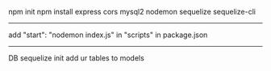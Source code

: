 npm init
npm install express cors mysql2 nodemon sequelize sequelize-cli 

----
add "start": "nodemon index.js" in "scripts" in package.json

----
DB
sequelize init
add ur tables to models